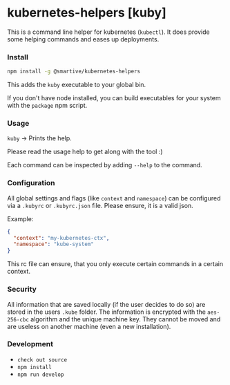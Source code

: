 # kubernetes-helpers [kuby]

This is a command line helper for kubernetes (`kubectl`).
It does provide some helping commands and eases up deployments.

### Install

```bash
npm install -g @smartive/kubernetes-helpers
```

This adds the `kuby` executable to your global bin.

If you don't have node installed, you can build executables for your system
with the `package` npm script.

### Usage

`kuby` -> Prints the help.

Please read the usage help to get along with the tool :)

Each command can be inspected by adding `--help` to the command.

### Configuration

All global settings and flags (like `context` and `namespace`) can
be configured via a `.kubyrc` or `.kubyrc.json` file. Please ensure, it is a valid
json.

Example:

```json
{
  "context": "my-kubernetes-ctx",
  "namespace": "kube-system"
}
```

This rc file can ensure, that you only execute certain commands in a certain context.

### Security

All information that are saved locally (if the user decides to do so) are stored in the
users `.kube` folder. The information is encrypted with the `aes-256-cbc` algorithm and the
unique machine key. They cannot be moved and are useless
on another machine (even a new installation).

### Development

- `check out source`
- `npm install`
- `npm run develop`
